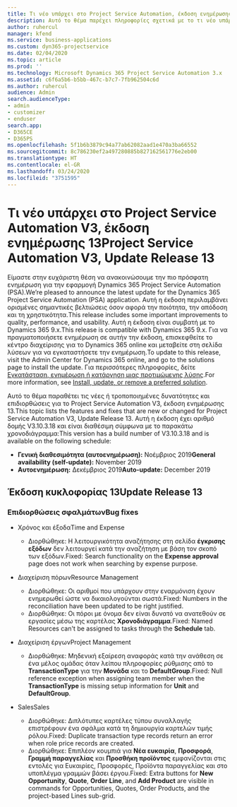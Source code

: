 ```yaml
---
title: Τι νέο υπάρχει στο Project Service Automation, έκδοση ενημέρωσης 13, V3
description: Αυτό το θέμα παρέχει πληροφορίες σχετικά με το τι νέο υπάρχει Project Service Automation, έκδοση ενημέρωσης 13, V3.
author: ruhercul
manager: kfend
ms.service: business-applications
ms.custom: dyn365-projectservice
ms.date: 02/04/2020
ms.topic: article
ms.prod: ''
ms.technology: Microsoft Dynamics 365 Project Service Automation 3.x
ms.assetid: c6f6a5b6-b5bb-467c-b7c7-7fb962504c6d
ms.author: ruhercul
audience: Admin
search.audienceType:
- admin
- customizer
- enduser
search.app:
- D365CE
- D365PS
ms.openlocfilehash: 5f1b6b3879c94a77ab62082aad1e470a3ba66552
ms.sourcegitcommit: 8c786230ef2a497280885b827162561776e2eb00
ms.translationtype: HT
ms.contentlocale: el-GR
ms.lasthandoff: 03/24/2020
ms.locfileid: "3751595"
---
```

# <a name="project-service-automation-v3-update-release-13"></a><span data-ttu-id="727e3-103">Τι νέο υπάρχει στο Project Service Automation V3, έκδοση ενημέρωσης 13</span><span class="sxs-lookup"><span data-stu-id="727e3-103">Project Service Automation V3, Update Release 13</span></span>
<span data-ttu-id="727e3-104">Είμαστε στην ευχάριστη θέση να ανακοινώσουμε την πιο πρόσφατη ενημέρωση για την εφαρμογή Dynamics 365 Project Service Automation (PSA).</span><span class="sxs-lookup"><span data-stu-id="727e3-104">We’re pleased to announce the latest update for the Dynamics 365 Project Service Automation (PSA) application.</span></span> <span data-ttu-id="727e3-105">Αυτή η έκδοση περιλαμβάνει ορισμένες σημαντικές βελτιώσεις όσον αφορά την ποιότητα, την απόδοση και τη χρηστικότητα.</span><span class="sxs-lookup"><span data-stu-id="727e3-105">This release includes some important improvements to quality, performance, and usability.</span></span> <span data-ttu-id="727e3-106">Αυτή η έκδοση είναι συμβατή με το Dynamics 365 9.x.</span><span class="sxs-lookup"><span data-stu-id="727e3-106">This release is compatible with Dynamics 365 9.x.</span></span> <span data-ttu-id="727e3-107">Για να πραγματοποιήσετε ενημέρωση σε αυτήν την έκδοση, επισκεφθείτε το κέντρο διαχείρισης για το Dynamics 365 online και μεταβείτε στη σελίδα λύσεων για να εγκαταστήσετε την ενημέρωση.</span><span class="sxs-lookup"><span data-stu-id="727e3-107">To update to this release, visit the Admin Center for Dynamics 365 online, and go to the solutions page to install the update.</span></span> <span data-ttu-id="727e3-108">Για περισσότερες πληροφορίες, δείτε [Εγκατάσταση, ενημέρωση ή κατάργηση μιας προτιμώμενης λύσης](https://docs.microsoft.com/power-platform/admin/install-remove-preferred-solution).</span><span class="sxs-lookup"><span data-stu-id="727e3-108">For more information, see [Install, update, or remove a preferred solution](https://docs.microsoft.com/power-platform/admin/install-remove-preferred-solution).</span></span>

<span data-ttu-id="727e3-109">Αυτό το θέμα παραθέτει τις νέες ή τροποποιημένες δυνατότητες και επιδιορθώσεις για το Project Service Automation V3, έκδοση ενημέρωσης 13.</span><span class="sxs-lookup"><span data-stu-id="727e3-109">This topic lists the features and fixes that are new or changed for Project Service Automation V3, Update Release 13.</span></span> <span data-ttu-id="727e3-110">Αυτή η έκδοση έχει αριθμό δομής V3.10.3.18 και είναι διαθέσιμη σύμφωνα με το παρακάτω χρονοδιάγραμμα:</span><span class="sxs-lookup"><span data-stu-id="727e3-110">This version has a build number of V3.10.3.18 and is available on the following schedule:</span></span>

- <span data-ttu-id="727e3-111">**Γενική διαθεσιμότητα (αυτοενημέρωση):** Νοέμβριος 2019</span><span class="sxs-lookup"><span data-stu-id="727e3-111">**General availability (self-update):** November 2019</span></span>
- <span data-ttu-id="727e3-112">**Αυτοενημέρωση:** Δεκέμβριος 2019</span><span class="sxs-lookup"><span data-stu-id="727e3-112">**Auto-update:** December 2019</span></span>


## <a name="update-release-13"></a><span data-ttu-id="727e3-113">Έκδοση κυκλοφορίας 13</span><span class="sxs-lookup"><span data-stu-id="727e3-113">Update Release 13</span></span> 

### <a name="bug-fixes"></a><span data-ttu-id="727e3-114">Επιδιορθώσεις σφαλμάτων</span><span class="sxs-lookup"><span data-stu-id="727e3-114">Bug fixes</span></span>

- <span data-ttu-id="727e3-115">Χρόνος και έξοδα</span><span class="sxs-lookup"><span data-stu-id="727e3-115">Time and Expense</span></span>

     - <span data-ttu-id="727e3-116">Διορθώθηκε: Η λειτουργικότητα αναζήτησης στη σελίδα **έγκρισης εξόδων** δεν λειτουργεί κατά την αναζήτηση με βάση τον σκοπό των εξόδων.</span><span class="sxs-lookup"><span data-stu-id="727e3-116">Fixed: Search functionality on the **Expense approval** page does not work when searching by expense purpose.</span></span>

- <span data-ttu-id="727e3-117">Διαχείριση πόρων</span><span class="sxs-lookup"><span data-stu-id="727e3-117">Resource Management</span></span>

     - <span data-ttu-id="727e3-118">Διορθώθηκε: Οι αριθμοί που υπάρχουν στην εναρμόνιση έχουν ενημερωθεί ώστε να δικαιολογούνται σωστά.</span><span class="sxs-lookup"><span data-stu-id="727e3-118">Fixed: Numbers in the reconciliation have been updated to be right justified.</span></span>
     - <span data-ttu-id="727e3-119">Διορθώθηκε: Οι πόροι με όνομα δεν είναι δυνατό να ανατεθούν σε εργασίες μέσω της καρτέλας **Χρονοδιάγραμμα**.</span><span class="sxs-lookup"><span data-stu-id="727e3-119">Fixed: Named Resources can't be assigned to tasks through the **Schedule** tab.</span></span>

- <span data-ttu-id="727e3-120">Διαχείριση έργων</span><span class="sxs-lookup"><span data-stu-id="727e3-120">Project Management</span></span>

     - <span data-ttu-id="727e3-121">Διορθώθηκε: Μηδενική εξαίρεση αναφοράς κατά την ανάθεση σε ένα μέλος ομάδας όταν λείπου πληροφορίες ρύθμισης από το **TransactionType** για την **Μονάδα** και το **DefaultGroup**.</span><span class="sxs-lookup"><span data-stu-id="727e3-121">Fixed: Null reference exception when assigning team member when the **TransactionType** is missing setup information for **Unit** and **DefaultGroup**.</span></span>

- <span data-ttu-id="727e3-122">Sales</span><span class="sxs-lookup"><span data-stu-id="727e3-122">Sales</span></span>

     - <span data-ttu-id="727e3-123">Διορθώθηκε: Διπλότυπες καρτέλες τύπου συναλλαγής επιστρέφουν ένα σφάλμα κατά τη δημιουργία καρτελών τιμής ρόλου.</span><span class="sxs-lookup"><span data-stu-id="727e3-123">Fixed: Duplicate transaction type records return an error when role price records are created.</span></span>
     - <span data-ttu-id="727e3-124">Διορθώθηκε: Επιπλέον κουμπιά για **Νέα ευκαιρία**, **Προσφορά**, **Γραμμή παραγγελίας** και **Προσθήκη προϊόντος** εμφανίζονται στις εντολές για Ευκαιρίες, Προσφορές, Προϊόντα παραγγελίας και στο υποπλέγμα γραμμών βάσει έργου.</span><span class="sxs-lookup"><span data-stu-id="727e3-124">Fixed: Extra buttons for **New Opportunity**, **Quote**, **Order Line**, and **Add Product** are visible in commands for Opportunities, Quotes, Order Products, and the project-based Lines sub-grid.</span></span>


